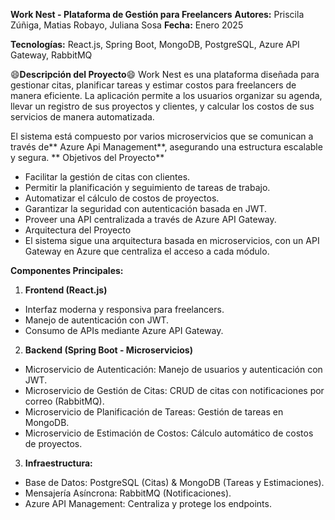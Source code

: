**Work Nest - Plataforma de Gestión para Freelancers**
**Autores:** Priscila Zúñiga, Matias Robayo, Juliana Sosa
**Fecha:** Enero 2025

**Tecnologías:** React.js, Spring Boot, MongoDB, PostgreSQL, Azure API Gateway, RabbitMQ

:smile:**Descripción del Proyecto**:smile:
Work Nest es una plataforma diseñada para gestionar citas, planificar tareas y estimar costos para freelancers de manera eficiente. La aplicación permite a los usuarios organizar su agenda, llevar un registro de sus proyectos y clientes, y calcular los costos de sus servicios de manera automatizada.

El sistema está compuesto por varios microservicios que se comunican a través de** Azure Api Management**, asegurando una estructura escalable y segura.
**
Objetivos del Proyecto**
- Facilitar la gestión de citas con clientes.
- Permitir la planificación y seguimiento de tareas de trabajo.
- Automatizar el cálculo de costos de proyectos.
- Garantizar la seguridad con autenticación basada en JWT.
- Proveer una API centralizada a través de Azure API Gateway.
- Arquitectura del Proyecto
- El sistema sigue una arquitectura basada en microservicios, con un API Gateway en Azure que centraliza el acceso a cada módulo.

**Componentes Principales:**

1. **Frontend (React.js)**

- Interfaz moderna y responsiva para freelancers.
- Manejo de autenticación con JWT.
- Consumo de APIs mediante Azure API Gateway.

2. **Backend (Spring Boot - Microservicios)**

- Microservicio de Autenticación: Manejo de usuarios y autenticación con JWT.
- Microservicio de Gestión de Citas: CRUD de citas con notificaciones por correo (RabbitMQ).
- Microservicio de Planificación de Tareas: Gestión de tareas en MongoDB.
- Microservicio de Estimación de Costos: Cálculo automático de costos de proyectos.

3. **Infraestructura:**

- Base de Datos: PostgreSQL (Citas) & MongoDB (Tareas y Estimaciones).
- Mensajería Asíncrona: RabbitMQ (Notificaciones).
- Azure API Management: Centraliza y protege los endpoints.
